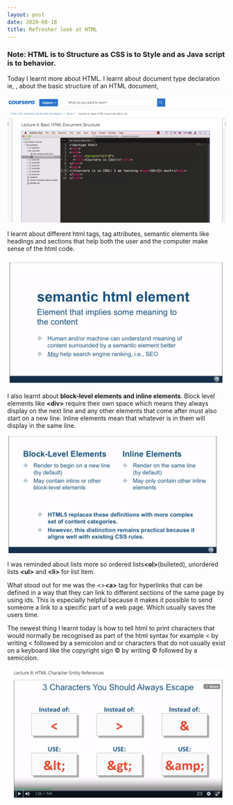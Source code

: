 ```yaml
---
layout: post
date: 2020-08-18
title: Refresher look at HTML
---
```

<h3><p><b>Note: HTML is to Structure as CSS is to Style and as Java script is to behavior.</b></p></h3> 
Today I learnt more about HTML. I learnt about document type declaration ie, <!doctype html>, about the basic structure of an HTML document,
 <p><img src="/images/htmlbasicstructure.png"></p>
 I learnt about different html tags, tag attributes, semantic elements like headings and sections that help both the user and the computer make sense of the html code.
  <p><img src="/images/semanttichtmlelements.png"></p>
I also learnt about <b>block-level elements and inline elements</b>. Block level elements like <b>&lt;div&gt;</b> require their own space which means they always display on the next line and any other elements that come after must also start on a new line. Inline elements mean that whatever is in them will display in the same line.
<p><img src="/images/elements.png"></p>
 
I was reminded about lists more so ordered lists<b>&lt;ol&gt;</b>(bulleted), unordered lists <b>&lt;ul&gt;</b> and <b>&lt;li&gt;</b> for list item. 
<P>
What stood out for me was the <><b>&lt;a&gt;</b> tag for hyperlinks that can be defined in a way that they can link to different sections of the same page by using ids. This is especially helpful because it makes it possible to send someone a link to a specific part of a web page. Which usually saves the users time.  </p>

<p>The newest thing I learnt today is how to tell html to print characters that would normally be recognised as part of the html syntax for example &lt; by writing &lt followed by a semicolon and or characters that do not usually exist on a keyboard like the copyright sign &copy; by writing &copy followed by a semicolon. </p>
<p><img src="/images/entityref.png"></p>






